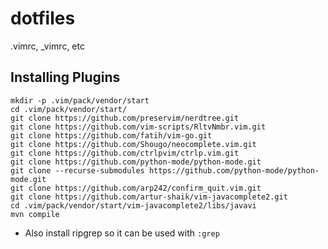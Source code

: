 # dotfiles
.vimrc, _vimrc, etc

## Installing Plugins
```
mkdir -p .vim/pack/vendor/start
cd .vim/pack/vendor/start/
git clone https://github.com/preservim/nerdtree.git
git clone https://github.com/vim-scripts/RltvNmbr.vim.git
git clone https://github.com/fatih/vim-go.git
git clone https://github.com/Shougo/neocomplete.vim.git
git clone https://github.com/ctrlpvim/ctrlp.vim.git
git clone https://github.com/python-mode/python-mode.git
git clone --recurse-submodules https://github.com/python-mode/python-mode.git
git clone https://github.com/arp242/confirm_quit.vim.git
git clone https://github.com/artur-shaik/vim-javacomplete2.git
cd .vim/pack/vendor/start/vim-javacomplete2/libs/javavi
mvn compile
```
* Also install ripgrep so it can be used with `:grep`
